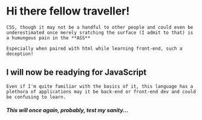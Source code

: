# Hi there fellow traveller!
	CSS, though it may not be a handful to other people and could even be underestimated once merely sratching the surface (I admit to that) is a humungous pain in the **ASS**

	Especially when paired with html while learning front-end, such a deception!

## I will now be readying for JavaScript 
	Even if I'm quite familiar with the basics of it, this language has a plethora of applications may it be back-end or front-end dev and could be confusing to learn.  

##### This will once again, probably, test my sanity...
